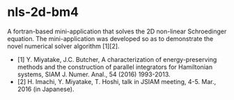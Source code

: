 # nls-2d-bm4

A fortran-based mini-application that solves the 2D non-linear Schroedinger equation. The mini-application was developed so as to demonstrate the novel numerical solver algorithm [1][2].

- [1] Y. Miyatake, J.C. Butcher, A characterization of energy-preserving methods and the construction of parallel integrators for Hamiltonian systems, SIAM J. Numer. Anal., 54 (2016) 1993-2013.
- [2] H. Imachi, Y. Miyatake, T. Hoshi, talk in JSIAM meeting, 4-5. Mar., 2016 (in Japanese).